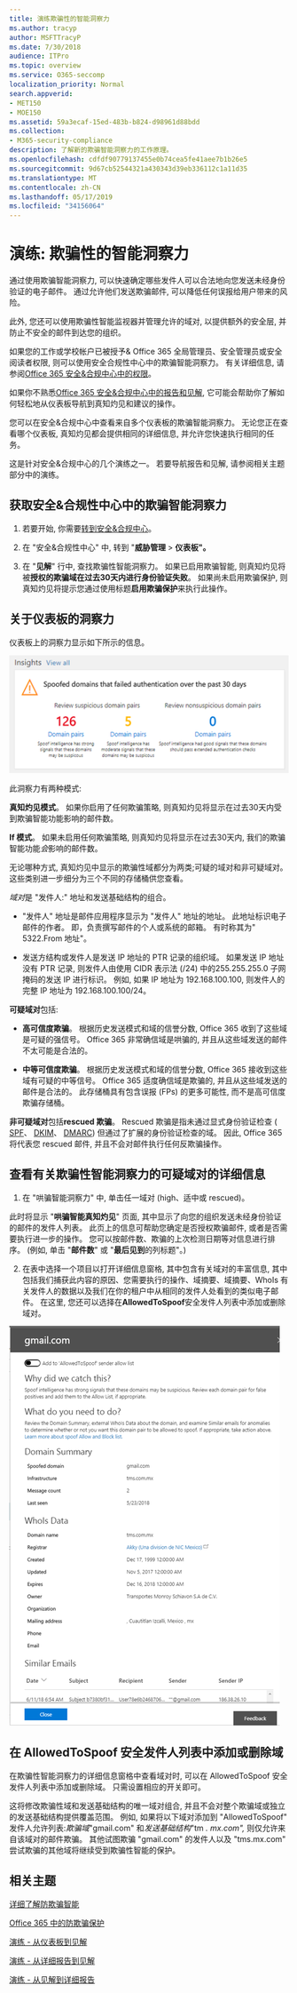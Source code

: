 ```yaml
---
title: 演练欺骗性的智能洞察力
ms.author: tracyp
author: MSFTTracyP
ms.date: 7/30/2018
audience: ITPro
ms.topic: overview
ms.service: O365-seccomp
localization_priority: Normal
search.appverid:
- MET150
- MOE150
ms.assetid: 59a3ecaf-15ed-483b-b824-d98961d88bdd
ms.collection:
- M365-security-compliance
description: 了解新的欺骗智能洞察力的工作原理。
ms.openlocfilehash: cdfdf90779137455e0b74cea5fe41aee7b1b26e5
ms.sourcegitcommit: 9d67cb52544321a430343d39eb336112c1a11d35
ms.translationtype: MT
ms.contentlocale: zh-CN
ms.lasthandoff: 05/17/2019
ms.locfileid: "34156064"
---
```

# <a name="walkthrough-spoof-intelligence-insight"></a>演练: 欺骗性的智能洞察力

通过使用欺骗智能洞察力, 可以快速确定哪些发件人可以合法地向您发送未经身份验证的电子邮件。 通过允许他们发送欺骗邮件, 可以降低任何误报给用户带来的风险。
  
此外, 您还可以使用欺骗性智能监视器并管理允许的域对, 以提供额外的安全层, 并防止不安全的邮件到达您的组织。
  
如果您的工作或学校帐户已被授予&amp; Office 365 全局管理员、安全管理员或安全阅读者权限, 则可以使用安全合规性中心中的欺骗智能洞察力。 有关详细信息, 请参阅[Office 365 安全&amp;合规中心中的权限](permissions-in-the-security-and-compliance-center.md)。
  
如果你不熟悉[Office 365 安全&amp;合规中心中的报告和见解](reports-and-insights-in-security-and-compliance.md), 它可能会帮助你了解如何轻松地从仪表板导航到真知灼见和建议的操作。
  
您可以在安全&amp;合规中心中查看来自多个仪表板的欺骗智能洞察力。 无论您正在查看哪个仪表板, 真知灼见都会提供相同的详细信息, 并允许您快速执行相同的任务。
  
这是针对安全&amp;合规中心的几个演练之一。 若要导航报告和见解, 请参阅相关主题部分中的演练。
  
## <a name="getting-to-the-spoof-intelligence-insight-in-the-security-amp-compliance-center"></a>获取安全&amp;合规性中心中的欺骗智能洞察力

1. 若要开始, 你需要[转到安全&amp;合规中心](go-to-the-securitycompliance-center.md)。
    
2. 在 "安全&amp;合规性中心" 中, 转到 "**威胁管理** \> **仪表板"。**
    
3. 在 "**见解**" 行中, 查找欺骗性智能洞察力。 如果已启用欺骗智能, 则真知灼见将被**授权的欺骗域在过去30天内进行身份验证失败**。 如果尚未启用欺骗保护, 则真知灼见将提示您通过使用标题**启用欺骗保护**来执行此操作。 
    
## <a name="about-the-insight-on-the-dashboard"></a>关于仪表板的洞察力

仪表板上的洞察力显示如下所示的信息。
  
![欺骗性智能洞察力的屏幕截图](media/28aeabac-c1a1-4d16-9fbe-14996f742a9a.png)
  
此洞察力有两种模式:
  
 **真知灼见模式**。 如果你启用了任何欺骗策略, 则真知灼见将显示在过去30天内受到欺骗智能功能影响的邮件数。 
  
 **If 模式**。 如果未启用任何欺骗策略, 则真知灼见将显示在过去30天内, 我们的欺骗智能功能*会*影响的邮件数。 
  
无论哪种方式, 真知灼见中显示的欺骗性域都分为两类;可疑的域对和非可疑域对。 这些类别进一步细分为三个不同的存储桶供您查看。 
  
*域对*是 "发件人:" 地址和发送基础结构的组合。 
  
- "发件人" 地址是邮件应用程序显示为 "发件人" 地址的地址。 此地址标识电子邮件的作者。 即，负责撰写邮件的个人或系统的邮箱。 有时称其为" 5322.From 地址"。
    
- 发送方结构或发件人是发送 IP 地址的 PTR 记录的组织域。 如果发送 IP 地址没有 PTR 记录, 则发件人由使用 CIDR 表示法 (/24) 中的255.255.255.0 子网掩码的发送 IP 进行标识。 例如, 如果 IP 地址为 192.168.100.100, 则发件人的完整 IP 地址为 192.168.100.100/24。
    
 **可疑域对**包括: 
  
- **高可信度欺骗**。 根据历史发送模式和域的信誉分数, Office 365 收到了这些域是可疑的强信号。 Office 365 非常确信域是哄骗的, 并且从这些域发送的邮件不太可能是合法的。 
    
- **中等可信度欺骗**。 根据历史发送模式和域的信誉分数, Office 365 接收到这些域有可疑的中等信号。 Office 365 适度确信域是欺骗的, 并且从这些域发送的邮件是合法的。 此存储桶具有包含误报 (FPs) 的更多可能性, 而不是高可信度欺骗存储桶。 
    
 **非可疑域对**包括**rescued 欺骗**。 Rescued 欺骗是指未通过显式身份验证检查 ( [SPF](https://docs.microsoft.com/office365/SecurityCompliance/how-office-365-uses-spf-to-prevent-spoofing)、 [DKIM](https://docs.microsoft.com/office365/SecurityCompliance/use-dkim-to-validate-outbound-email)、 [DMARC](https://docs.microsoft.com/office365/SecurityCompliance/use-dmarc-to-validate-email)) 但通过了扩展的身份验证检查的域。 因此, Office 365 将代表您 rescued 邮件, 并且不会对邮件执行任何反欺骗操作。 
  
## <a name="view-detailed-information-about-suspicious-domain-pairs-from-the-spoof-intelligence-insight"></a>查看有关欺骗性智能洞察力的可疑域对的详细信息

1. 在 "哄骗智能洞察力" 中, 单击任一域对 (high、适中或 rescued)。
  
此时将显示 "**哄骗智能真知灼见**" 页面, 其中显示了向您的组织发送未经身份验证的邮件的发件人列表。 此页上的信息可帮助您确定是否授权欺骗邮件, 或者是否需要执行进一步的操作。 您可以按邮件数、欺骗的上次检测日期等对信息进行排序。 (例如, 单击 "**邮件数**" 或 "**最后见到**的列标题"。) 
    
2. 在表中选择一个项目以打开详细信息窗格, 其中包含有关域对的丰富信息, 其中包括我们捕获此内容的原因、您需要执行的操作、域摘要、域摘要、WhoIs 有关发件人的数据以及我们在你的租户中从相同的发件人处看到的类似电子邮件。 在这里, 您还可以选择在**AllowedToSpoof**安全发件人列表中添加或删除域对。 
  
![欺骗智能洞察力详细信息窗格中的域的屏幕截图](media/03ad3e6e-2010-4e8e-b92e-accc8bbebb79.png)
  
## <a name="add-or-remove-a-domain-from-the-allowedtospoof-safe-sender-list"></a>在 AllowedToSpoof 安全发件人列表中添加或删除域

在欺骗性智能洞察力的详细信息窗格中查看域对时, 可以在 AllowedToSpoof 安全发件人列表中添加或删除域。 只需设置相应的开关即可。
  
这将修改欺骗性域和发送基础结构的唯一域对组合, 并且不会对整个欺骗域或独立的发送基础结构提供覆盖范围。 例如, 如果将以下域对添加到 "AllowedToSpoof" 发件人允许列表:*欺骗域*"gmail.com" 和*发送基础结构*"tm *. mx.com",* 则仅允许来自该域对的邮件欺骗。 其他试图欺骗 "gmail.com" 的发件人以及 "tms.mx.com" 尝试欺骗的其他域将继续受到欺骗性智能的保护。 
  
## <a name="related-topics"></a>相关主题

[详细了解防欺骗智能](learn-about-spoof-intelligence.md)
  
[Office 365 中的防欺骗保护](anti-spoofing-protection.md)
  
[演练 - 从仪表板到见解](from-a-dashboard-to-an-insight.md)
  
[演练 - 从详细报告到见解](from-a-detailed-report-to-an-insight.md)
  
[演练 - 从见解到详细报告](from-an-insight-to-a-detailed-report.md)
  

